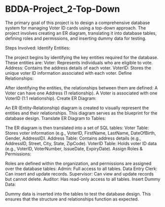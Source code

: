 # BDDA-Project_2-Top-Down




The primary goal of this project is to design a comprehensive database system for managing Voter ID cards using a top-down approach. The project involves creating an ER diagram, translating it into database tables, defining roles and permissions, and inserting dummy data for testing.

Steps Involved:
Identify Entities:

The project begins by identifying the key entities required for the database. These entities are:
Voter: Represents individuals who are eligible to vote.
Address: Contains the address details of each voter.
VoterID: Stores the unique voter ID information associated with each voter.
Define Relationships:

After identifying the entities, the relationships between them are defined:
A Voter can have one Address (1
relationship).
A Voter is associated with one VoterID (1:1 relationship).
Create ER Diagram:

An ER (Entity-Relationship) diagram is created to visually represent the entities and their relationships. This diagram serves as the blueprint for the database design.
Translate ER Diagram to Tables:

The ER diagram is then translated into a set of SQL tables:
Voter Table: Stores voter information (e.g., VoterID, FirstName, LastName, DateOfBirth, Gender, AddressID).
Address Table: Contains address details (e.g., AddressID, Street, City, State, ZipCode).
VoterID Table: Holds voter ID data (e.g., VoterID, VoterNumber, IssueDate, ExpiryDate).
Assign Roles & Permissions:

Roles are defined within the organization, and permissions are assigned over the database tables:
Admin: Full access to all tables.
Data Entry Clerk: Can insert and update records.
Supervisor: Can view and update records but cannot delete.
Auditor: Has read-only access to all tables.
Insert Dummy Data:

Dummy data is inserted into the tables to test the database design. This ensures that the structure and relationships function as expected.
